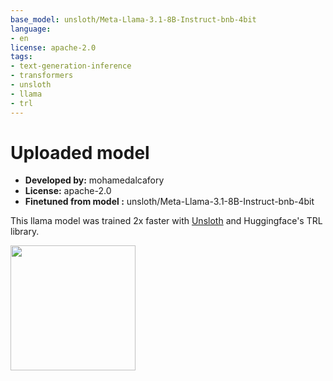 ```yaml
---
base_model: unsloth/Meta-Llama-3.1-8B-Instruct-bnb-4bit
language:
- en
license: apache-2.0
tags:
- text-generation-inference
- transformers
- unsloth
- llama
- trl
---
```


# Uploaded  model

- **Developed by:** mohamedalcafory
- **License:** apache-2.0
- **Finetuned from model :** unsloth/Meta-Llama-3.1-8B-Instruct-bnb-4bit

This llama model was trained 2x faster with [Unsloth](https://github.com/unslothai/unsloth) and Huggingface's TRL library.

[<img src="https://raw.githubusercontent.com/unslothai/unsloth/main/images/unsloth%20made%20with%20love.png" width="200"/>](https://github.com/unslothai/unsloth)
